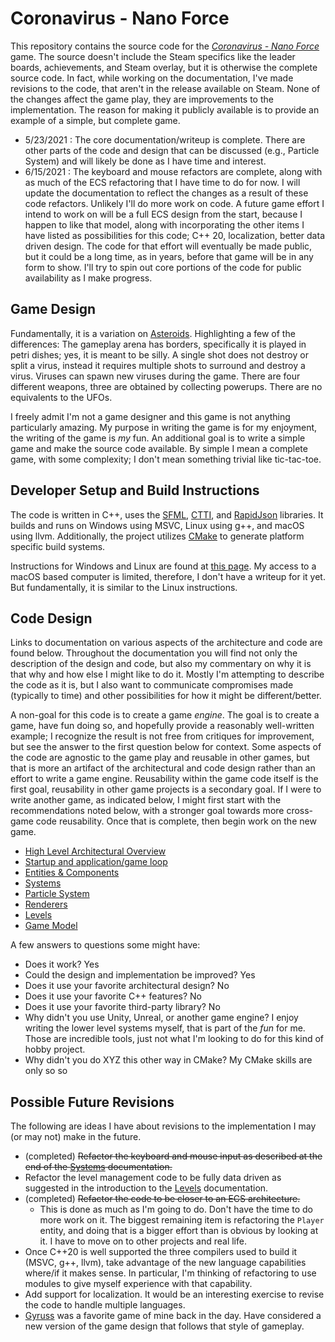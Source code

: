 # Coronavirus - Nano Force

This repository contains the source code for the [_Coronavirus - Nano Force_](https://store.steampowered.com/app/1341980/Coronavirus__Nano_Force/) game.  The source doesn't include the Steam specifics like the leader boards, achievements, and Steam overlay, but it is otherwise the complete source code.  In fact, while working on the documentation, I've made revisions to the code, that aren't in the release available on Steam.  None of the changes affect the game play, they are improvements to the implementation.  The reason for making it publicly available is to provide an example of a simple, but complete game.

* 5/23/2021 : The core documentation/writeup is complete.  There are other parts of the code and design that can be discussed (e.g., Particle System) and will likely be done as I have time and interest.
* 6/15/2021 : The keyboard and mouse refactors are complete, along with as much of the ECS refactoring that I have time to do for now.  I will update the documentation to reflect the changes as a result of these code refactors.  Unlikely I'll do more work on code.  A future game effort I intend to work on will be a full ECS design from the start, because I happen to like that model, along with incorporating the other items I have listed as possibilities for this code; C++ 20, localization, better data driven design.  The code for that effort will eventually be made public, but it could be a long time, as in years, before that game will be in any form to show.  I'll try to spin out core portions of the code for public availability as I make progress.

## Game Design

Fundamentally, it is a variation on [Asteroids](https://en.wikipedia.org/wiki/Asteroids_%28video_game%29).  Highlighting a few of the differences:  The gameplay arena has borders, specifically it is played in petri dishes; yes, it is meant to be silly.  A single shot does not destroy or split a virus, instead it requires multiple shots to surround and destroy a virus.  Viruses can spawn new viruses during the game.  There are four different weapons, three are obtained by collecting powerups.  There are no equivalents to the UFOs.

I freely admit I'm not a game designer and this game is not anything particularly amazing.  My purpose in writing the game is for my enjoyment, the writing of the game is _my_ fun.  An additional goal is to write a simple game and make the source code available.  By simple I mean a complete game, with some complexity; I don't mean something trivial like tic-tac-toe.

## Developer Setup and Build Instructions

The code is written in C++, uses the [SFML](https://www.sfml-dev.org/), [CTTI](https://github.com/Manu343726/ctti), and [RapidJson](https://github.com/Tencent/rapidjson) libraries.  It builds and runs on Windows using MSVC, Linux using g++, and macOS using llvm.  Additionally, the project utilizes [CMake](https://cmake.org/) to generate platform specific build systems.

Instructions for Windows and Linux are found at [this page](https://github.com/ProfPorkins/Coronavirus-NanoForce/blob/trunk/docs/Developer-Instructions.md).  My access to a macOS based computer is limited, therefore, I don't have a writeup for it yet.  But fundamentally, it is similar to the Linux instructions.

## Code Design

Links to documentation on various aspects of the architecture and code are found below.  Throughout the documentation you will find not only the description of the design and code, but also my commentary on why it is that why and how else I might like to do it.  Mostly I'm attempting to describe the code as it is, but I also want to communicate compromises made (typically to time) and other possibilities for how it might be different/better.

A non-goal for this code is to create a game _engine_.  The goal is to create a game, have fun doing so, and hopefully provide a reasonably well-written example; I recognize the result is not free from critiques for improvement, but see the answer to the first question below for context.  Some aspects of the code are agnostic to the game play and reusable in other games, but that is more an artifact of the architectural and code design rather than an effort to write a game engine.  Reusability within the game code itself is the first goal, reusability in other game projects is a secondary goal.  If I were to write another game, as indicated below, I might first start with the recommendations noted below, with a stronger goal towards more cross-game code reusability.  Once that is complete, then begin work on the new game.

* [High Level Architectural Overview](https://github.com/ProfPorkins/Coronavirus-NanoForce/blob/trunk/docs/High-Level.md)
* [Startup and application/game loop](https://github.com/ProfPorkins/Coronavirus-NanoForce/blob/trunk/docs/Startup-GameLoop.md)
* [Entities & Components](https://github.com/ProfPorkins/Coronavirus-NanoForce/blob/trunk/docs/Entities-Components.md)
* [Systems](https://github.com/ProfPorkins/Coronavirus-NanoForce/blob/trunk/docs/Systems.md)
* [Particle System](https://github.com/ProfPorkins/Coronavirus-NanoForce/blob/trunk/docs/ParticleSystem.md)
* [Renderers](https://github.com/ProfPorkins/Coronavirus-NanoForce/blob/trunk/docs/Renderers.md)
* [Levels](https://github.com/ProfPorkins/Coronavirus-NanoForce/blob/trunk/docs/Levels.md)
* [Game Model](https://github.com/ProfPorkins/Coronavirus-NanoForce/blob/trunk/docs/GameModel.md)

A few answers to questions some might have:

* Does it work? Yes
* Could the design and implementation be improved? Yes
* Does it use your favorite architectural design? No
* Does it use your favorite C++ features? No
* Does it use your favorite third-party library? No
* Why didn't you use Unity, Unreal, or another game engine? I enjoy writing the lower level systems myself, that is part of the _fun_ for me.  Those are incredible tools, just not what I'm looking to do for this kind of hobby project.
* Why didn't you do XYZ this other way in CMake? My CMake skills are only so so

## Possible Future Revisions

The following are ideas I have about revisions to the implementation I may (or may not) make in the future.

* (completed) ~~Refactor the keyboard and mouse input as described at the end of the [Systems](https://github.com/ProfPorkins/Coronavirus-NanoForce/blob/trunk/docs/Systems.md) documentation.~~
* Refactor the level management code to be fully data driven as suggested in the introduction to the [Levels](https://github.com/ProfPorkins/Coronavirus-NanoForce/blob/trunk/docs/Levels.md) documentation.
* (completed) ~~Refactor the code to be closer to an ECS architecture.~~
  * This is done as much as I'm going to do.  Don't have the time to do more work on it.  The biggest remaining item is refactoring the `Player` entity, and doing that is a bigger effort than is obvious by looking at it.  I have to move on to other projects and real life.
* Once C++20 is well supported the three compilers used to build it (MSVC, g++, llvm), take advantage of the new language capabilities where/if it makes sense.  In particular, I'm thinking of refactoring to use modules to give myself experience with that capability.
* Add support for localization.  It would be an interesting exercise to revise the code to handle multiple languages.
* [Gyruss](https://en.wikipedia.org/wiki/Gyruss) was a favorite game of mine back in the day.  Have considered a new version of the game design that follows that style of gameplay.
